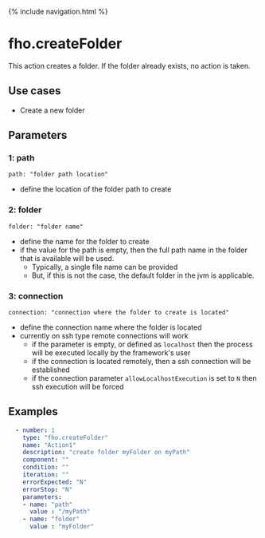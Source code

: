 {% include navigation.html %}

# fho.createFolder

This action creates a folder. If the folder already exists, no action is taken.

## Use cases

* Create a new folder

## Parameters

### 1: path

`path: "folder path location"`
* define the location of the folder path to create

### 2: folder

`folder: "folder name"`
* define the name for the folder to create
* if the value for the path is empty, then the full path name in the folder that is available will be used.
  * Typically, a single file name can be provided
  * But, if this is not the case, the default folder in the jvm is applicable.

### 3: connection

`connection: "connection where the folder to create is located"`
* define the connection name where the folder is located
* currently on ssh type remote connections will work
  * if the parameter is empty, or defined as `localhost` then the process will be executed locally by the framework's user
  * if the connection is located remotely, then a ssh connection will be established
  * if the connection parameter `allowLocalhostExecution` is set to `N` then ssh execution will be forced

## Examples

```yaml
  - number: 1
    type: "fho.createFolder"
    name: "Action1"
    description: "create folder myFolder on myPath"
    component: ""
    condition: ""
    iteration: ""
    errorExpected: "N"
    errorStop: "N"
    parameters:
    - name: "path"
      value : "/myPath"
    - name: "folder"
      value : "myFolder"
```
